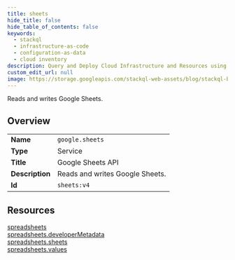 ```yaml
---
title: sheets
hide_title: false
hide_table_of_contents: false
keywords:
  - stackql
  - infrastructure-as-code
  - configuration-as-data
  - cloud inventory
description: Query and Deploy Cloud Infrastructure and Resources using SQL
custom_edit_url: null
image: https://storage.googleapis.com/stackql-web-assets/blog/stackql-blog-post-featured-image.png
---
```

Reads and writes Google Sheets.  
    

## Overview
<table><tbody>
<tr><td><b>Name</b></td><td><code>google.sheets</code></td></tr>
<tr><td><b>Type</b></td><td>Service</td></tr>
<tr><td><b>Title</b></td><td>Google Sheets API</td></tr>
<tr><td><b>Description</b></td><td>Reads and writes Google Sheets.</td></tr>
<tr><td><b>Id</b></td><td><code>sheets:v4</code></td></tr>
</tbody></table>

## Resources
<div class="row">
<div class="providerDocColumn">
<a href="/providers/google/sheets/spreadsheets/">spreadsheets</a><br />
<a href="/providers/google/sheets/spreadsheets.developerMetadata/">spreadsheets.developerMetadata</a><br />
</div>
<div class="providerDocColumn">
<a href="/providers/google/sheets/spreadsheets.sheets/">spreadsheets.sheets</a><br />
<a href="/providers/google/sheets/spreadsheets.values/">spreadsheets.values</a><br />
</div>
</div>
